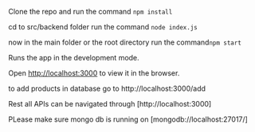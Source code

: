 Clone the repo and run the command `npm install`

cd to src/backend folder run the command `node index.js`

now in the main folder or the root directory run the command`npm start`

Runs the app in the development mode.

Open [http://localhost:3000](http://localhost:3000) to view it in the browser.

to add products in database go to http://localhost:3000/add

Rest all APIs can be navigated through [http://localhost:3000]

PLease make sure mongo db is running on [mongodb://localhost:27017/]
